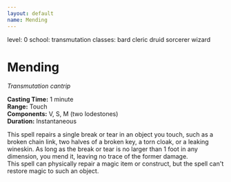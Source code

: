```yaml
---
layout: default
name: Mending
---
```

level: 0
school: transmutation
classes: bard
         cleric
         druid
         sorcerer
         wizard

# Mending 
_Transmutation cantrip_ 

**Casting Time:** 1 minute    
**Range:** Touch    
**Components:** V, S, M (two lodestones)    
**Duration:** Instantaneous 

This spell repairs a single break or tear in an object you touch, such as a broken chain link, two halves of a broken key, a torn cloak, or a leaking wineskin. As long as the break or tear is no larger than 1 foot in any dimension, you mend it, leaving no trace of the former damage.    
This spell can physically repair a magic item or construct, but the spell can't restore magic to such an object. 